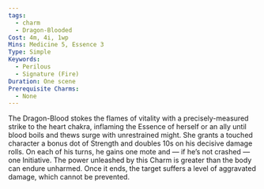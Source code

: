```yaml
---
tags:
  - charm
  - Dragon-Blooded
Cost: 4m, 4i, 1wp
Mins: Medicine 5, Essence 3
Type: Simple
Keywords:
  - Perilous
  - Signature (Fire)
Duration: One scene
Prerequisite Charms:
  - None
---
```

The Dragon-Blood stokes the flames of vitality with a precisely-measured strike to the heart chakra, inflaming the Essence of herself or an ally until blood boils and thews surge with unrestrained might. She grants a touched character a bonus dot of Strength and doubles 10s on his decisive damage rolls. On each of his turns, he gains one mote and — if he’s not crashed — one Initiative. The power unleashed by this Charm is greater than the body can endure unharmed. Once it ends, the target suffers a level of aggravated damage, which cannot be prevented.